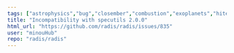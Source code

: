 ```yaml
---
tags: ["astrophysics","bug","closember","combustion","exoplanets","hitemp","hitran","infrared","plasma","plasma-physics","radiation","spectra","spectroscopy","😎."]
title: "Incompatibility with specutils 2.0.0"
html_url: "https://github.com/radis/radis/issues/835"
user: "minouHub"
repo: "radis/radis"
---
```


